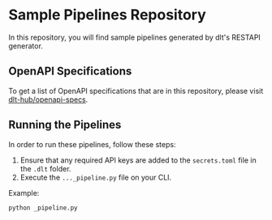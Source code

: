 # Sample Pipelines Repository

In this repository, you will find sample pipelines generated by dlt's RESTAPI generator.

## OpenAPI Specifications

To get a list of OpenAPI specifications that are in this repository, please visit [dlt-hub/openapi-specs](https://github.com/dlt-hub/openapi-specs/).

## Running the Pipelines

In order to run these pipelines, follow these steps:

1. Ensure that any required API keys are added to the `secrets.toml` file in the `.dlt` folder.
2. Execute the `..._pipeline.py` file on your CLI.

Example:
```shell
python _pipeline.py
